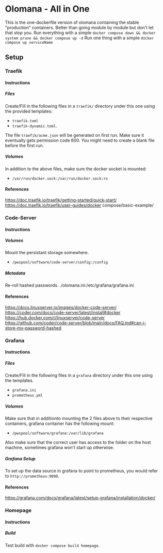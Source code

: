 # Olomana - All in One
This is the one-dockerfile version of olomana containing the stable "production" containers.
Better than going module by module but don't let that stop you.
Run everything with a simple `docker compose down && docker system prune && docker compose up -d`
Run one thing with a simple `docker compose up serviceName`

## Setup

### Traefik

#### Instructions

##### Files
Create/Fill in the following files in a `traefik/` directory under this one using the provided templates:
- `traefik.toml`
- `traefik-dynamic.toml`.

The file `traefik/acme.json` will be generated on first run. Make sure it eventually gets permission code 600. You might need to create a blank file before the first run.

##### Volumes
In addition to the above files, make sure the docker socket is mounted:
- `/var/run/docker.sock:/var/run/docker.sock:ro`

#### References
https://doc.traefik.io/traefik/getting-started/quick-start/
https://doc.traefik.io/traefik/user-guides/docker compose/basic-example/

### Code-Server

#### Instructions

##### Volumes
Mount the persistant storage somewhere.
- `/pwspool/software/code-server/config:/config`

##### Metadata
Re-roll hashed passwords.
./olomana.ini:/etc/grafana/grafana.ini
#### References
https://docs.linuxserver.io/images/docker-code-server/
https://coder.com/docs/code-server/latest/install#docker
https://hub.docker.com/r/linuxserver/code-server
https://github.com/coder/code-server/blob/main/docs/FAQ.md#can-i-store-my-password-hashed

### Grafana

#### Instructions

##### Files
Create/Fill in the following files in a `grafana` directory under this one using the templates.
- `grafana.ini`
- `prometheus.yml`

##### Volumes
Make sure that in additionto mounting the 2 files above to their respective containers, grafana container has the following mount:
- `/pwspool/software/grafana:/var/lib/grafana`

Also make sure that the correct user has access to the folder on the host machine, sometimes grafana won't start up otherwise.

##### Grafana Setup
To set up the data source in grafana to point to prometheus, you would refer to `http://prometheus:9090`.

#### References
https://grafana.com/docs/grafana/latest/setup-grafana/installation/docker/

### Homepage

#### Instructions

##### Build
Test build with `docker compose build homepage`.
